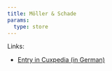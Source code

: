 ```yaml
---
title: Möller & Schade
params:
  type: store
---
```


Links:
* [Entry in Cuxpedia (in German)](https://cuxpedia.de/index.php?title=M%C3%B6ller_%26_Schade)
